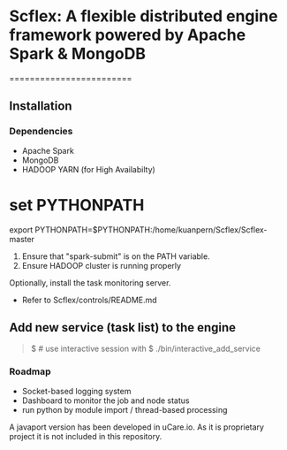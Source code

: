 # Scflex: A flexible distributed engine framework powered by Apache Spark & MongoDB
========================

## Installation
### Dependencies
 - Apache Spark
 - MongoDB
 - HADOOP YARN (for High Availabilty)

# set PYTHONPATH
export PYTHONPATH=$PYTHONPATH:/home/kuanpern/Scflex/Scflex-master


1. Ensure that "spark-submit" is on the PATH variable.
2. Ensure HADOOP cluster is running properly

Optionally, install the task monitoring server.
 - Refer to Scflex/controls/README.md

## Add new service (task list) to the engine
>$ # use interactive session with
>$ ./bin/interactive_add_service

### Roadmap
 - Socket-based logging system
 - Dashboard to monitor the job and node status 
 - run python by module import / thread-based processing


A javaport version has been developed in uCare.io. As it is proprietary project it is not included in this repository.


